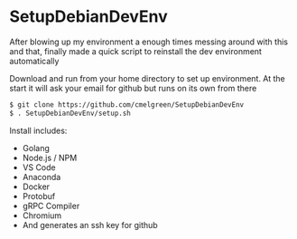 # SetupDebianDevEnv

After blowing up my environment a enough times messing around with this and that, finally made a quick script to reinstall the dev environment automatically

Download and run from your home directory to set up environment. At the start it will ask your email for github but runs on its own from there

```bash
$ git clone https://github.com/cmelgreen/SetupDebianDevEnv
$ . SetupDebianDevEnv/setup.sh
```

Install includes:
* Golang
* Node.js / NPM
* VS Code
* Anaconda
* Docker
* Protobuf
* gRPC Compiler
* Chromium
* And generates an ssh key for github

